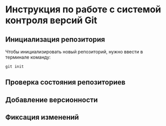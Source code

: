 # **Инструкция по работе с системой контроля версий Git**

## Инициализация репозитория

Чтобы инициализировать новый репозиторий, нужно ввести в терминале команду:

    git init

## Проверка состояния репозиториев

## Добавление версионности

## Фиксация изменений
